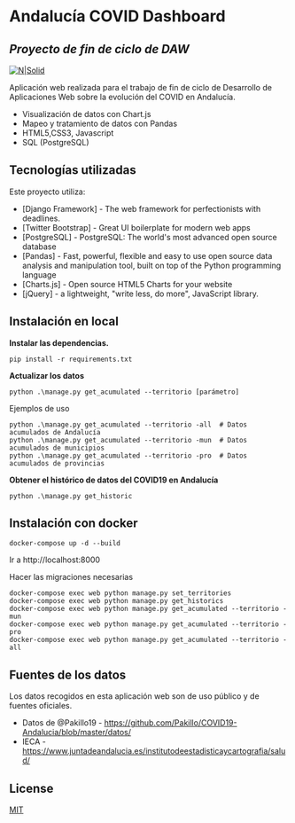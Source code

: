 # Andalucía COVID Dashboard
## _Proyecto de fin de ciclo de DAW_ 

[![N|Solid](https://www.djangoproject.com/m/img/badges/djangomade124x25.gif)](https://nodesource.com/products/nsolid)

Aplicación web realizada para el trabajo de fin de ciclo de Desarrollo de Aplicaciones Web sobre la evolución del COVID en Andalucía.

- Visualización de datos con Chart.js
- Mapeo y tratamiento de datos con Pandas
- HTML5,CSS3, Javascript
- SQL (PostgreSQL)

## Tecnologías utilizadas
Este proyecto utiliza:

- [Django Framework] - The web framework for perfectionists with deadlines. 
- [Twitter Bootstrap] - Great UI boilerplate for modern web apps
- [PostgreSQL] - PostgreSQL: The world's most advanced open source database
- [Pandas] - Fast, powerful, flexible and easy to use open source data analysis and manipulation tool, built on top of the Python programming language
- [Charts.js] - Open source HTML5 Charts for your website
- [jQuery] -  a lightweight, "write less, do more", JavaScript library.

## Instalación en local
**Instalar las dependencias.**
```
pip install -r requirements.txt 
```

**Actualizar los datos**

```
python .\manage.py get_acumulated --territorio [parámetro]
```
Ejemplos de uso 
```
python .\manage.py get_acumulated --territorio -all  # Datos acumulados de Andalucía
python .\manage.py get_acumulated --territorio -mun  # Datos acumulados de municipios
python .\manage.py get_acumulated --territorio -pro  # Datos acumulados de provincias
```

**Obtener el histórico de datos del COVID19 en Andalucía**
```
python .\manage.py get_historic   
```

## Instalación con docker

```
docker-compose up -d --build
```
Ir a http://localhost:8000

Hacer las migraciones necesarias

```
docker-compose exec web python manage.py set_territories
docker-compose exec web python manage.py get_historics
docker-compose exec web python manage.py get_acumulated --territorio -mun
docker-compose exec web python manage.py get_acumulated --territorio -pro
docker-compose exec web python manage.py get_acumulated --territorio -all
```

## Fuentes de los datos
Los datos recogidos en esta aplicación web son de uso público y de fuentes oficiales.
- Datos de @Pakillo19 - https://github.com/Pakillo/COVID19-Andalucia/blob/master/datos/
- IECA - https://www.juntadeandalucia.es/institutodeestadisticaycartografia/salud/

## License
[MIT](https://choosealicense.com/licenses/mit/)